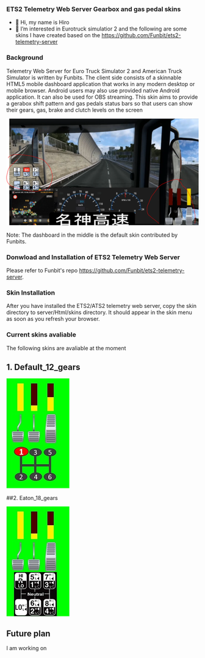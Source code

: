 ### ETS2 Telemetry Web Server Gearbox and gas pedal skins 
- 👋 Hi, my name is Hiro
- 👀 I’m interested in Eurotruck simulatior 2 and the following are some skins I have created based on the https://github.com/Funbit/ets2-telemetry-server

### Background

Telemetry Web Server for Euro Truck Simulator 2 and American Truck Simulator is written by Funbits. The client side consists of a skinnable HTML5 mobile dashboard application that works in any modern desktop or mobile browser. Android users may also use provided native Android application. 
It can also be used for OBS streaming. This skin aims to provide a gerabox shift pattern and gas pedals status bars so that users can show their gears, gas, brake and clutch levels on the screen 


![alt text](https://github.com/Hirotoshi694/Hirotoshi694/blob/main/example.PNG)

Note: The dashboard in the middle is the default skin contributed by Funbits. 


### Donwload and Installation of ETS2 Telemetry Web Server
Please refer to Funbit's repo https://github.com/Funbit/ets2-telemetry-server.

### Skin Installation
After you have installed the ETS2/ATS2 telemetry web server, copy the skin directory to server/Html/skins directory. It should appear in the skin menu as soon as you refresh your browser.

### Current skins avaliable
The following skins are avaliable at the moment

## 1. Default_12_gears

![alt text](https://github.com/Hirotoshi694/Hirotoshi694/blob/main/Default%2012%20gear1.jpg)


##2. Eaton_18_gears

![alt text](https://github.com/Hirotoshi694/Hirotoshi694/blob/main/Eaton%2018%20gear1.jpg)

## Future plan
I am working on 


